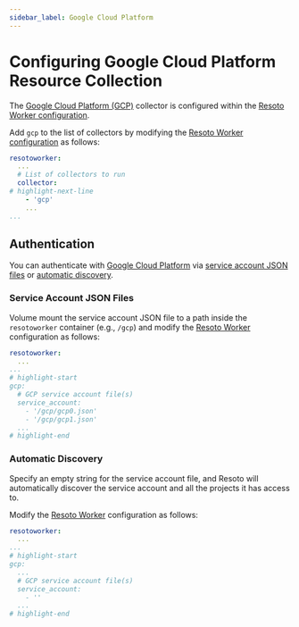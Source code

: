 ```yaml
---
sidebar_label: Google Cloud Platform
---
```


# Configuring Google Cloud Platform Resource Collection

The [Google Cloud Platform (GCP)](../../../reference/data-models/gcp.md) collector is configured within the [Resoto Worker configuration](../index.md).

Add `gcp` to the list of collectors by modifying the [Resoto Worker configuration](../index.md) as follows:

```yaml title="Resoto Worker configuration"
resotoworker:
  ...
  # List of collectors to run
  collector:
# highlight-next-line
    - 'gcp'
    ...
...
```

## Authentication

You can authenticate with [Google Cloud Platform](../../../reference/data-models/gcp.md) via [service account JSON files](#service-account-json-files) or [automatic discovery](#automatic-discovery).

### Service Account JSON Files

Volume mount the service account JSON file to a path inside the `resotoworker` container (e.g., `/gcp`) and modify the [Resoto Worker](../../../concepts/components/worker.md) configuration as follows:

```yaml title="Resoto Worker configuration"
resotoworker:
  ...
...
# highlight-start
gcp:
  # GCP service account file(s)
  service_account:
    - '/gcp/gcp0.json'
    - '/gcp/gcp1.json'
  ...
# highlight-end
```

### Automatic Discovery

Specify an empty string for the service account file, and Resoto will automatically discover the service account and all the projects it has access to.

Modify the [Resoto Worker](../../../concepts/components/worker.md) configuration as follows:

```yaml title="Resoto Worker configuration"
resotoworker:
  ...
...
# highlight-start
gcp:
  ...
  # GCP service account file(s)
  service_account:
    - ''
  ...
# highlight-end
```
